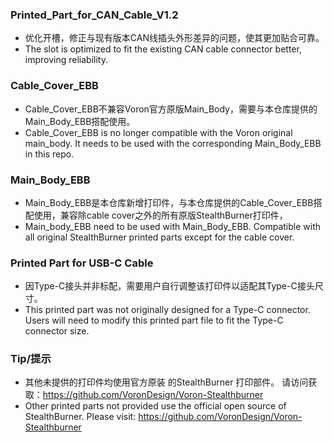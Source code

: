 ### Printed_Part_for_CAN_Cable_V1.2
* 优化开槽，修正与现有版本CAN线插头外形差异的问题，使其更加贴合可靠。
* The slot is optimized to fit the existing CAN cable connector better, improving reliability.

### Cable_Cover_EBB	
* Cable_Cover_EBB不兼容Voron官方原版Main_Body，需要与本仓库提供的Main_Body_EBB搭配使用。
* Cable_Cover_EBB is no longer compatible with the Voron original main_body. It needs to be used with the corresponding Main_Body_EBB in this repo.

### Main_Body_EBB		
* Main_Body_EBB是本仓库新增打印件，与本仓库提供的Cable_Cover_EBB搭配使用，兼容除cable cover之外的所有原版StealthBurner打印件，
* Main_body_EBB need to be used with Main_Body_EBB. Compatible with all original StealthBurner printed parts except for the cable cover.

### Printed Part for USB-C Cable		
* 因Type-C接头并非标配，需要用户自行调整该打印件以适配其Type-C接头尺寸。
* This printed part was not originally designed for a Type-C connector. Users will need to modify this printed part file to fit the Type-C connector size.

### Tip/提示
* 其他未提供的打印件均使用官方原装 的StealthBurner 打印部件。 请访问获取：https://github.com/VoronDesign/Voron-Stealthburner
* Other printed parts not provided use the official open source of 
 StealthBurner. Please visit: https://github.com/VoronDesign/Voron-Stealthburner
